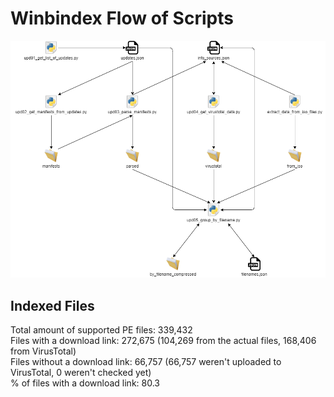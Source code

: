 # Winbindex Flow of Scripts

![winbindex-scripts-flow.png](winbindex-scripts-flow.png)

## Indexed Files

<!--FileStats-->
Total amount of supported PE files: 339,432  
Files with a download link: 272,675 (104,269 from the actual files, 168,406 from VirusTotal)  
Files without a download link: 66,757 (66,757 weren't uploaded to VirusTotal, 0 weren't checked yet)  
% of files with a download link: 80.3  
<!--/FileStats-->
